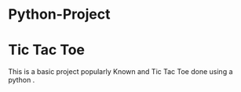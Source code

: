 # Python-Project
# Tic Tac Toe
This is a  basic  project popularly Known and Tic Tac Toe done using a python .
